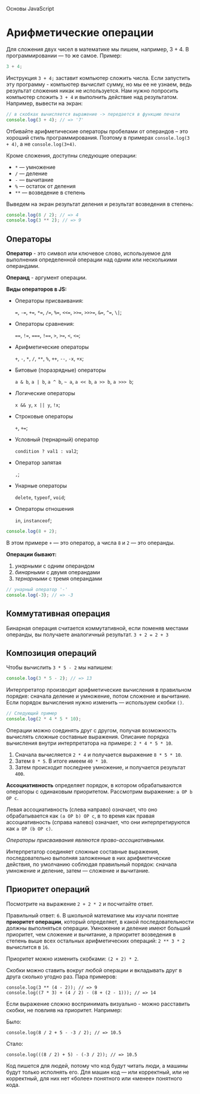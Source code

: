 Основы JavaScript

# Арифметические операции

Для сложения двух чисел в математике мы пишем, например, 3 + 4. В программировании — то же самое. Пример:

```javascript
3 + 4;
```

Инструкция `3 + 4;` заставит компьютер сложить числа. Если запустить эту программу - компьютер вычислит сумму, но мы ее не узнаем, ведь результат сложения никак не используется. Нам нужно попросить компьютер сложить `3 + 4` и выполнить действие над результатом. Например, вывести на экран:

```javascript
// в скобках вычисляется выражение -> передается в функцию печати
console.log(3 + 4); // => '7'
```

Отбивайте арифметические операторы пробелами от операндов – это хороший стиль программирования. Поэтому в примерах `console.log(3 + 4)`, а не `console.log(3+4)`.

Кроме сложения, доступны следующие операции:

- `*` — умножение
- `/` — деление
- `-` — вычитание
- `%` — остаток от деления
- `**` — возведение в степень

Выведем на экран результат деления и результат возведения в степень:

```javascript
console.log(8 / 2); // => 4
console.log(3 ** 2); // => 9
```

## Операторы

**Оператор** - это символ или ключевое слово, используемое для выполнения определенной операции над одним или несколькими операндами.

**Операнд** - аргумент операции.

**Виды операторов в JS:**

- Операторы присваивания:

  `=`, `-=`, `+=`, `*=`, `/=`, `%=`, `<<=`, `>>=`, `>>>=`, `&=`, `^=`, `\|`;

- Операторы сравнения:

  `==`, `!=`, `===`, `!==`, `>`, `>=`, `<`, `<=`;

- Арифметические операторы

  `+`, `-`, `*`, `/`, `**`, `%`, `++`, `--`, `-x`, `+x`;

- Битовые (поразрядные) операторы

  `a & b`, `a | b`, `a ^ b`, `~ a`, `a << b`, `a >> b`, `a >>> b`;

- Логические операторы

  `x && y`, `x || y`, `!x`;

- Строковые операторы

  `+`, `+=`;

- Условный (тернарный) оператор

  `condition ? val1 : val2`;

- Оператор запятая

  `,`;

- Унарные операторы

  `delete`, `typeof`, `void`;

- Операторы отношения

  `in`, `instanceof`;

```javascript
console.log(8 + 2);
```

В этом примере `+` — это оператор, а числа `8` и `2` — это операнды.

**Операции бывают:**

1. _унарными_ с одним операндом
2. _бинарными_ с двумя операндами
3. _тернарными_ с тремя операндами

```javascript
// унарный оператор '-'
console.log(-3); // => -3
```

## Коммутативная операция

Бинарная операция считается коммутативной, если поменяв местами операнды, вы получаете аналогичный результат. `3 + 2 = 2 + 3`

## Композиция операций

Чтобы вычислить `3 * 5 - 2` мы напишем:

```javascript
console.log(3 * 5 - 2); // => 13
```

Интерпретатор производит арифметические вычисления в правильном порядке: сначала деление и умножение, потом сложение и вычитание. Если порядок вычисления нужно изменить — используем скобки `()`.

```javascript
// Следующий пример
console.log(2 * 4 * 5 * 10);
```

Операции можно соединять друг с другом, получая возможность вычислять сложные составные выражения. Описание порядка вычисления внутри интерпретатора на примере: `2 * 4 * 5 * 10`.

1. Сначала вычисляется `2 * 4` и получается выражение `8 * 5 * 10`.
2. Затем `8 * 5`. В итоге имеем `40 * 10`.
3. Затем происходит последнее умножение, и получается результат `400`.

**Ассоциативность** определяет порядок, в котором обрабатываются операторы с одинаковым приоритетом. Рассмотрим выражение: `a OP b OP c`.

Левая ассоциативность (слева направо) означает, что оно обрабатывается как `(a OP b) OP c`, в то время как правая ассоциативность (справа налево) означает, что они интерпретируются как `a OP (b OP c)`.

_Операторы присваивания являются право-ассоциативными._

Интерпретатор соединяет сложные составные выражения, последовательно выполняя заложенные в них арифметические действия, по умолчанию соблюдая правильный порядок: сначала умножение и деление, затем — сложение и вычитание.

## Приоритет операций

Посмотрите на выражение `2 + 2 * 2` и посчитайте ответ.

Правильный ответ: `6`. В школьной математике мы изучали понятие **приоритет операции**, который определяет, в какой последовательности должны выполняться операции. Умножение и деление имеют больший приоритет, чем сложение и вычитание, а приоритет возведения в степень выше всех остальных арифметических операций: `2 ** 3 * 2` вычислится в `16`.

Приоритет можно изменить скобками: `(2 + 2) * 2`.

Скобки можно ставить вокруг любой операции и вкладывать друг в друга сколько угодно раз. Пара примеров:

```
console.log(3 ** (4 - 2)); // => 9
console.log((7 * 3) + (4 / 2) - (8 + (2 - 1))); // => 14
```

Если выражение сложно воспринимать визуально - можно расставить скобки, не повлияв на приоритет. Например:

Было:

```
console.log(8 / 2 + 5 - -3 / 2); // => 10.5
```

Стало:

```
console.log(((8 / 2) + 5) - (-3 / 2)); // => 10.5
```

Код пишется для людей, потому что код будут читать люди, а машины будут только исполнять его. Для машин код — или корректный, или не корректный, для них нет «более» понятного или «менее» понятного кода.
